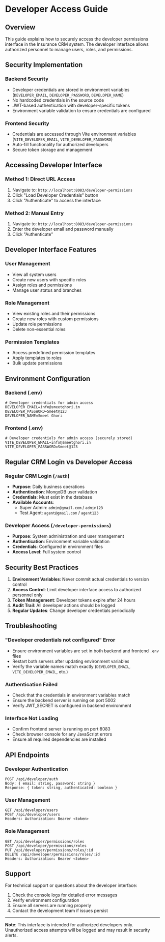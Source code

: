# Developer Access Guide

## Overview

This guide explains how to securely access the developer permissions interface in the Insurance CRM system. The developer interface allows authorized personnel to manage users, roles, and permissions.

## Security Implementation

### Backend Security
- Developer credentials are stored in environment variables (`DEVELOPER_EMAIL`, `DEVELOPER_PASSWORD`, `DEVELOPER_NAME`)
- No hardcoded credentials in the source code
- JWT-based authentication with developer-specific tokens
- Environment variable validation to ensure credentials are configured

### Frontend Security
- Credentials are accessed through Vite environment variables (`VITE_DEVELOPER_EMAIL`, `VITE_DEVELOPER_PASSWORD`)
- Auto-fill functionality for authorized developers
- Secure token storage and management

## Accessing Developer Interface

### Method 1: Direct URL Access
1. Navigate to: `http://localhost:8083/developer-permissions`
2. Click "Load Developer Credentials" button
3. Click "Authenticate" to access the interface

### Method 2: Manual Entry
1. Navigate to: `http://localhost:8083/developer-permissions`
2. Enter the developer email and password manually
3. Click "Authenticate"

## Developer Interface Features

### User Management
- View all system users
- Create new users with specific roles
- Assign roles and permissions
- Manage user status and branches

### Role Management
- View existing roles and their permissions
- Create new roles with custom permissions
- Update role permissions
- Delete non-essential roles

### Permission Templates
- Access predefined permission templates
- Apply templates to roles
- Bulk update permissions

## Environment Configuration

### Backend (.env)
```env
# Developer credentials for admin access
DEVELOPER_EMAIL=info@smeetghori.in
DEVELOPER_PASSWORD=Smeet@123
DEVELOPER_NAME=Smeet Ghori
```

### Frontend (.env)
```env
# Developer credentials for admin access (securely stored)
VITE_DEVELOPER_EMAIL=info@smeetghori.in
VITE_DEVELOPER_PASSWORD=Smeet@123
```

## Regular CRM Login vs Developer Access

### Regular CRM Login (`/auth`)
- **Purpose**: Daily business operations
- **Authentication**: MongoDB user validation
- **Credentials**: Must exist in the database
- **Available Accounts**:
  - Super Admin: `admin@gmail.com` / `admin123`
  - Test Agent: `agent@gmail.com` / `agent123`

### Developer Access (`/developer-permissions`)
- **Purpose**: System administration and user management
- **Authentication**: Environment variable validation
- **Credentials**: Configured in environment files
- **Access Level**: Full system control

## Security Best Practices

1. **Environment Variables**: Never commit actual credentials to version control
2. **Access Control**: Limit developer interface access to authorized personnel only
3. **Token Management**: Developer tokens expire after 24 hours
4. **Audit Trail**: All developer actions should be logged
5. **Regular Updates**: Change developer credentials periodically

## Troubleshooting

### "Developer credentials not configured" Error
- Ensure environment variables are set in both backend and frontend `.env` files
- Restart both servers after updating environment variables
- Verify the variable names match exactly (`DEVELOPER_EMAIL`, `VITE_DEVELOPER_EMAIL`, etc.)

### Authentication Failed
- Check that the credentials in environment variables match
- Ensure the backend server is running on port 5002
- Verify JWT_SECRET is configured in backend environment

### Interface Not Loading
- Confirm frontend server is running on port 8083
- Check browser console for any JavaScript errors
- Ensure all required dependencies are installed

## API Endpoints

### Developer Authentication
```
POST /api/developer/auth
Body: { email: string, password: string }
Response: { token: string, authenticated: boolean }
```

### User Management
```
GET /api/developer/users
POST /api/developer/users
Headers: Authorization: Bearer <token>
```

### Role Management
```
GET /api/developer/permissions/roles
POST /api/developer/permissions/roles
PUT /api/developer/permissions/roles/:id
DELETE /api/developer/permissions/roles/:id
Headers: Authorization: Bearer <token>
```

## Support

For technical support or questions about the developer interface:
1. Check the console logs for detailed error messages
2. Verify environment configuration
3. Ensure all servers are running properly
4. Contact the development team if issues persist

---

**Note**: This interface is intended for authorized developers only. Unauthorized access attempts will be logged and may result in security alerts.